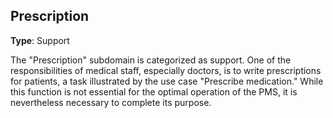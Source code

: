 ## Prescription

**Type**: Support

The "Prescription" subdomain is categorized as support. One of the responsibilities of medical staff, especially doctors, is to write prescriptions for patients, a task illustrated by the use case "Prescribe medication." While this function is not essential for the optimal operation of the PMS, it is nevertheless necessary to complete its purpose.
